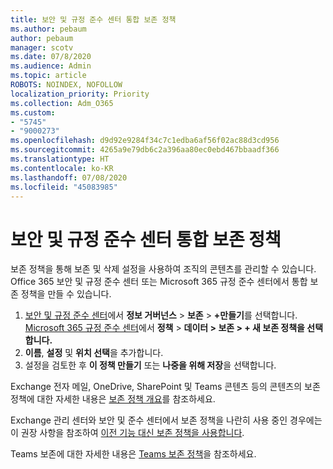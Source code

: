 ```yaml
---
title: 보안 및 규정 준수 센터 통합 보존 정책
ms.author: pebaum
author: pebaum
manager: scotv
ms.date: 07/8/2020
ms.audience: Admin
ms.topic: article
ROBOTS: NOINDEX, NOFOLLOW
localization_priority: Priority
ms.collection: Adm_O365
ms.custom:
- "5745"
- "9000273"
ms.openlocfilehash: d9d92e9284f34c7c1edba6af56f02ac88d3cd956
ms.sourcegitcommit: 4265a9e79db6c2a396aa80ec0ebd467bbaadf366
ms.translationtype: HT
ms.contentlocale: ko-KR
ms.lasthandoff: 07/08/2020
ms.locfileid: "45083985"
---
```

# <a name="unified-retention-policies-in-the-security--compliance-center"></a>보안 및 규정 준수 센터 통합 보존 정책

보존 정책을 통해 보존 및 삭제 설정을 사용하여 조직의 콘텐츠를 관리할 수 있습니다. Office 365 보안 및 규정 준수 센터 또는 Microsoft 365 규정 준수 센터에서 통합 보존 정책을 만들 수 있습니다. 

1. [보안 및 규정 준수 센터](https://go.microsoft.com/fwlink/p/?linkid=2077143)에서 **정보 거버넌스** > **보존** > **+만들기**를 선택합니다. <br/>
    [Microsoft 365 규정 준수 센터](https://go.microsoft.com/fwlink/p/?linkid=2077149)에서 **정책** > **데이터 > 보존 > + 새 보존 정책을 선택합니다.**
2. **이름**, **설정** 및 **위치 선택**을 추가합니다.
3. 설정을 검토한 후 **이 정책 만들기** 또는 **나중을 위해 저장**을 선택합니다.  
      
Exchange 전자 메일, OneDrive, SharePoint 및 Teams 콘텐츠 등의 콘텐츠의 보존 정책에 대한 자세한 내용은 [보존 정책 개요](https://go.microsoft.com/fwlink/?linkid=2127785)를 참조하세요.  
    
Exchange 관리 센터와 보안 및 준수 센터에서 보존 정책을 나란히 사용 중인 경우에는 이 권장 사항을 참조하여 [이전 기능 대신 보존 정책을 사용합니다](https://docs.microsoft.com/microsoft-365/compliance/retention-policies?view=o365-worldwide#use-a-retention-policy-instead-of-older-features).  
    
Teams 보존에 대한 자세한 내용은 [Teams 보존 정책](https://docs.microsoft.com/microsoftteams/retention-policies)을 참조하세요.